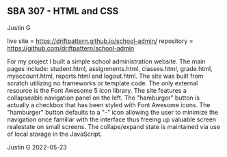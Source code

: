 SBA 307 - HTML and CSS
----------------------
Justin G

live site = https://driftpattern.github.io/school-admin/
repository = https://github.com/driftpattern/school-admin


For my project I built a simple school administration website. The main pages include: student.html, assignments.html, classes.html, grade.html, myaccount.html, reports.html and logout.html. The site was built from scratch utilizing no frameworks or template code. The only external resource is the Font Awesome 5 icon library. The site features a collapseable navigation panel on the left. The "hamburger" button is actually a checkbox that has been styled with Font Awesome icons. The "hamburger" button defaults to a "-" icon allowing the user to minimize the navigation once familiar with the interface thus freeing up valuable screen realestate on small screens. The collape/expand state is maintained via use of local storage in the JavaScript.




Justin G
2022-05-23